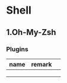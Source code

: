 # Shell

## 1.Oh-My-Zsh

### Plugins

| name | remark |   |
| ---- | ------ | - |
|      |        |   |
|      |        |   |
|      |        |   |
